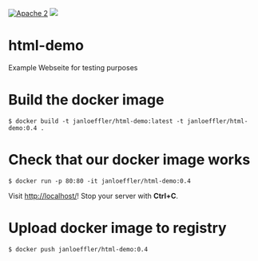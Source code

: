 [![Apache 2](http://img.shields.io/badge/license-Apache%202-blue.svg)](http://www.apache.org/licenses/LICENSE-2.0)
[![](https://images.microbadger.com/badges/image/janloeffler/html-demo.svg)](http://microbadger.com/images/janloeffler/html-demo)

# html-demo
Example Webseite for testing purposes


# Build the docker image

    $ docker build -t janloeffler/html-demo:latest -t janloeffler/html-demo:0.4 .

# Check that our docker image works

    $ docker run -p 80:80 -it janloeffler/html-demo:0.4

Visit [http://localhost/](http://localhost/)! Stop your server with **Ctrl+C**.

# Upload docker image to registry

    $ docker push janloeffler/html-demo:0.4
